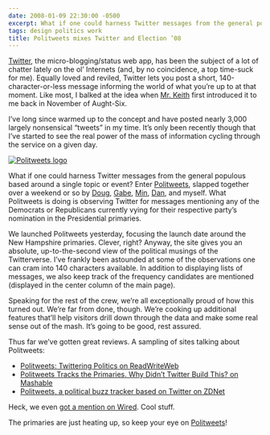 ```yaml
---
date: 2008-01-09 22:30:00 -0500
excerpt: What if one could harness Twitter messages from the general populous based around a single topic or event? Enter Politweets.
tags: design politics work
title: Politweets mixes Twitter and Election ’08
---
```


[Twitter](http://www.twitter.com/), the micro-blogging/status web app, has been the subject of a lot of chatter lately on the ol’ Internets (and, by no coincidence, a top time-suck for me). Equally loved and reviled, Twitter lets you post a short, 140-character-or-less message informing the world of what you’re up to at that moment. Like most, I balked at the idea when [Mr. Keith](http://adactio.com/) first introduced it to me back in November of Aught-Six.

I’ve long since warmed up to the concept and have posted nearly 3,000 largely nonsensical “tweets” in my time. It’s only been recently though that I’ve started to see the real power of the mass of information cycling through the service on a given day.

[![Politweets logo](http://farm3.static.flickr.com/2099/2181516097_8b5e599b13_t.jpg)](http://flickr.com/photos/jgarber/2181516097/)

What if one could harness Twitter messages from the general populous based around a single topic or event? Enter [Politweets](http://politweets.com/), slapped together over a weekend or so by [Doug](http://www.doug-march.com/), [Gabe](http://ducktyper.com/), [Min](http://www.thoughtsatsix.com/), [Dan](http://www.dancroak.com/), and myself. What Politweets is doing is observing Twitter for messages mentioning any of the Democrats or Republicans currently vying for their respective party’s nomination in the Presidential primaries.

We launched Politweets yesterday, focusing the launch date around the New Hampshire primaries. Clever, right? Anyway, the site gives you an absolute, up-to-the-second view of the political musings of the Twitterverse. I’ve frankly been astounded at some of the observations one can cram into 140 characters available. In addition to displaying lists of messages, we also keep track of the frequency candidates are mentioned (displayed in the center column of the main page).

Speaking for the rest of the crew, we’re all exceptionally proud of how this turned out. We’re far from done, though. We’re cooking up additional features that’ll help visitors drill down through the data and make some real sense out of the mash. It’s going to be good, rest assured.

Thus far we’ve gotten great reviews. A sampling of sites talking about Politweets:

- [Politweets: Twittering Politics on ReadWriteWeb](http://www.readwriteweb.com/archives/politweets_twittering_politics.php)
- [Politweets Tracks the Primaries. Why Didn’t Twitter Build This? on Mashable](http://mashable.com/2008/01/08/politweets/)
- [Politweets, a political buzz tracker based on Twitter on ZDNet](http://blogs.zdnet.com/social/?p=373)

Heck, we even [got a mention on Wired](http://blog.wired.com/27bstroke6/2008/01/local-radio-and.html). Cool stuff.

The primaries are just heating up, so keep your eye on [Politweets](http://politweets.com/)!